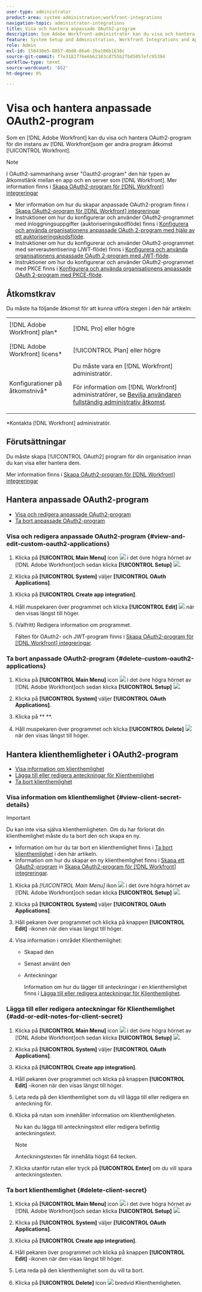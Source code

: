 ```yaml
---
user-type: administrator
product-area: system-administration;workfront-integrations
navigation-topic: administrator-integrations
title: Visa och hantera anpassade OAuth2-program
description: Som Adobe Workfront-administratör kan du visa och hantera OAuth2-program för din instans av Workfront, som ger andra program åtkomst till Workfront.
feature: System Setup and Administration, Workfront Integrations and Apps
role: Admin
exl-id: 158430e5-8857-4bd8-86a6-2ba106b1638c
source-git-commit: f7e3182776e6b62103cd755b2fbd5057efc95394
workflow-type: tm+mt
source-wordcount: '652'
ht-degree: 0%

---
```


# Visa och hantera anpassade OAuth2-program

Som en [!DNL Adobe Workfront] kan du visa och hantera OAuth2-program för din instans av [!DNL Workfront]som ger andra program åtkomst [!UICONTROL Workfront].

>[!NOTE]
>
>I OAuth2-sammanhang avser &quot;Oauth2-program&quot; den här typen av åtkomstlänk mellan en app och en server som [!DNL Workfront]. Mer information finns i [Skapa OAuth2-program för [!DNL Workfront] integreringar](../../administration-and-setup/configure-integrations/create-oauth-application.md)

* Mer information om hur du skapar anpassade OAuth2-program finns i [Skapa OAuth2-program för [!DNL Workfront] integreringar](../../administration-and-setup/configure-integrations/create-oauth-application.md)
* Instruktioner om hur du konfigurerar och använder OAuth2-programmet med inloggningsuppgifter (auktoriseringskodflöde) finns i [Konfigurera och använda organisationens anpassade OAuth 2-program med hjälp av ett auktoriseringskodsflöde](../../wf-api/api/oauth-app-code-token-flow.md).
* Instruktioner om hur du konfigurerar och använder OAuth2-programmet med serverautentisering (JWT-flöde) finns i [Konfigurera och använda organisationens anpassade OAuth 2-program med JWT-flöde](../../wf-api/api/oauth-app-jwt-flow.md).
* Instruktioner om hur du konfigurerar och använder OAuth2-programmet med PKCE finns i [Konfigurera och använda organisationens anpassade OAuth 2-program med PKCE-flöde](../../wf-api/api/oauth-app-pkce-flow.md).

## Åtkomstkrav

Du måste ha följande åtkomst för att kunna utföra stegen i den här artikeln:

<table style="table-layout:auto"> 
 <col> 
 <col> 
 <tbody> 
  <tr> 
   <td role="rowheader">[!DNL Adobe Workfront] plan*</td> 
   <td> <p>[!DNL Pro] eller högre</p> </td> 
  </tr> 
  <tr> 
   <td role="rowheader">[!DNL Adobe Workfront] licens*</td> 
   <td> <p>[!UICONTROL Plan] eller högre</p> </td> 
  </tr> 
  <tr> 
   <td role="rowheader">Konfigurationer på åtkomstnivå*</td> 
   <td> Du måste vara en [!DNL Workfront] administratör. </p>
    <p>För information om [!DNL Workfront] administratörer, se <a href="../../administration-and-setup/add-users/configure-and-grant-access/grant-a-user-full-administrative-access.md" class="MCXref xref">Bevilja användaren fullständig administrativ åtkomst</a>.</p>
     </td> 
  </tr> 
 </tbody> 
</table>

&#42;Kontakta [!DNL Workfront] administratör.

## Förutsättningar

Du måste skapa [!UICONTROL OAuth2] program för din organisation innan du kan visa eller hantera dem.

Mer information finns i [Skapa OAuth2-program för [!DNL Workfront] integreringar](../../administration-and-setup/configure-integrations/create-oauth-application.md)

## Hantera anpassade OAuth2-program

* [Visa och redigera anpassade OAuth2-program](#view-and-edit-custom-oauth2-applications)
* [Ta bort anpassade OAuth2-program](#delete-custom-oauth2-applications)

### Visa och redigera anpassade OAuth2-program {#view-and-edit-custom-oauth2-applications}

1. Klicka på **[!UICONTROL Main Menu]** icon ![](assets/main-menu-icon.png) i det övre högra hörnet av [!DNL Adobe Workfront]och sedan klicka **[!UICONTROL Setup]** ![](assets/gear-icon-settings.png).

1. Klicka på **[!UICONTROL System]** väljer **[!UICONTROL OAuth Applications]**.
1. Klicka på **[!UICONTROL Create app integration]**.
1. Håll muspekaren över programmet och klicka **[!UICONTROL Edit]** ![](assets/edit-icon.png) när den visas längst till höger.
1. (Valfritt) Redigera information om programmet.

   Fälten för OAuth2- och JWT-program finns i [Skapa OAuth2-program för [!DNL Workfront] integreringar](../../administration-and-setup/configure-integrations/create-oauth-application.md).

### Ta bort anpassade OAuth2-program {#delete-custom-oauth2-applications}

1. Klicka på **[!UICONTROL Main Menu]** icon ![](assets/main-menu-icon.png) i det övre högra hörnet av [!DNL Adobe Workfront]och sedan klicka **[!UICONTROL Setup]** ![](assets/gear-icon-settings.png).

1. Klicka på **[!UICONTROL System]** väljer **[!UICONTROL OAuth Applications]**.
1. Klicka på **  **.
1. Håll muspekaren över programmet och klicka **[!UICONTROL Delete]** ![](assets/delete.png) när den visas längst till höger.

## Hantera klienthemligheter i OAuth2-program

* [Visa information om klienthemlighet](#view-client-secret-details)
* [Lägga till eller redigera anteckningar för Klienthemlighet](#add-or-edit-notes-for-client-secret)
* [Ta bort klienthemlighet](#delete-client-secret)

### Visa information om klienthemlighet {#view-client-secret-details}

>[!IMPORTANT]
>
>Du kan inte visa själva klienthemligheten. Om du har förlorat din klienthemlighet måste du ta bort den och skapa en ny.
>
>* Information om hur du tar bort en klienthemlighet finns i [Ta bort klienthemlighet](#delete-client-secret) i den här artikeln.
>* Information om hur du skapar en ny klienthemlighet finns i [Skapa ett OAuth2-program](../../administration-and-setup/configure-integrations/create-oauth-application.md#create) in [Skapa OAuth2-program för [!DNL Workfront] integreringar](../../administration-and-setup/configure-integrations/create-oauth-application.md).
>




1. Klicka på *[!UICONTROL *Main Menu]** ikon ![](assets/main-menu-icon.png) i det övre högra hörnet av [!DNL Adobe Workfront]och sedan klicka **[!UICONTROL Setup]** ![](assets/gear-icon-settings.png).

1. Klicka på **[!UICONTROL System]** väljer **[!UICONTROL OAuth Applications]**.
1. Håll pekaren över programmet och klicka på knappen **[!UICONTROL Edit]** -ikonen när den visas längst till höger.
1. Visa information i området Klienthemlighet:

   * Skapad den
   * Senast använt den
   * Anteckningar

      Information om hur du lägger till anteckningar i en klienthemlighet finns i [Lägga till eller redigera anteckningar för Klienthemlighet](#add-or-edit-notes-for-client-secret).

### Lägga till eller redigera anteckningar för Klienthemlighet {#add-or-edit-notes-for-client-secret}

1. Klicka på **[!UICONTROL Main Menu]** icon ![](assets/main-menu-icon.png) i det övre högra hörnet av [!DNL Adobe Workfront]och sedan klicka **[!UICONTROL Setup]** ![](assets/gear-icon-settings.png).

1. Klicka på **[!UICONTROL System]** väljer **[!UICONTROL OAuth Applications]**.
1. Klicka på **[!UICONTROL Create app integration]**.
1. Håll pekaren över programmet och klicka på knappen **[!UICONTROL Edit]** -ikonen när den visas längst till höger.
1. Leta reda på den klienthemlighet som du vill lägga till eller redigera en anteckning för.
1. Klicka på rutan som innehåller information om klienthemligheten.

   Nu kan du lägga till anteckningstext eller redigera befintlig anteckningstext.

   >[!NOTE]
   >
   >Anteckningstexten får innehålla högst 64 tecken.

1. Klicka utanför rutan eller tryck på **[!UICONTROL Enter]** om du vill spara anteckningstexten.

### Ta bort klienthemlighet {#delete-client-secret}

1. Klicka på **[!UICONTROL Main Menu]** icon ![](assets/main-menu-icon.png) i det övre högra hörnet av [!DNL Adobe Workfront]och sedan klicka **[!UICONTROL Setup]** ![](assets/gear-icon-settings.png).

1. Klicka på **[!UICONTROL System]** väljer **[!UICONTROL OAuth Applications]**.
1. Klicka på **[!UICONTROL Create app integration]**.
1. Håll pekaren över programmet och klicka på knappen **[!UICONTROL Edit]** -ikonen när den visas längst till höger.
1. Leta reda på den klienthemlighet som du vill ta bort.
1. Klicka på **[!UICONTROL Delete]** icon ![](assets/delete.png) bredvid Klienthemligheten.
